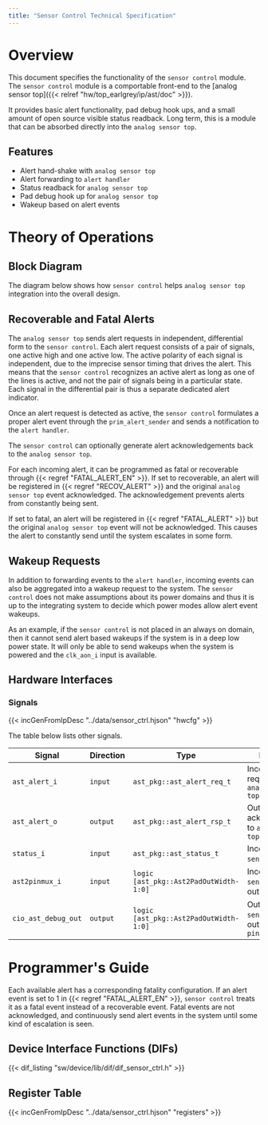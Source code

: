 ```yaml
---
title: "Sensor Control Technical Specification"
---
```


# Overview

This document specifies the functionality of the `sensor control` module.
The `sensor control` module is a comportable front-end to the [analog sensor top]({{< relref "hw/top_earlgrey/ip/ast/doc" >}}).

It provides basic alert functionality, pad debug hook ups, and a small amount of open source visible status readback.
Long term, this is a module that can be absorbed directly into the `analog sensor top`.

## Features

- Alert hand-shake with `analog sensor top`
- Alert forwarding to `alert handler`
- Status readback for `analog sensor top`
- Pad debug hook up for `analog sensor top`
- Wakeup based on alert events

# Theory of Operations

## Block Diagram

The diagram below shows how `sensor control` helps `analog sensor top` integration into the overall design.

## Recoverable and Fatal Alerts

The `analog sensor top` sends alert requests in independent, differential form to the `sensor control`.
Each alert request consists of a pair of signals, one active high and one active low.
The active polarity of each signal is independent, due to the imprecise sensor timing that drives the alert.
This means that the `sensor control` recognizes an active alert as long as one of the lines is active, and not the pair of signals being in a particular state.
Each signal in the differential pair is thus a separate dedicated alert indicator.

Once an alert request is detected as active, the `sensor control` formulates a proper alert event through the `prim_alert_sender` and sends a notification to the `alert handler`.

The `sensor control` can optionally generate alert acknowledgements back to the `analog sensor top`.

For each incoming alert, it can be programmed as fatal or recoverable through {{< regref "FATAL_ALERT_EN" >}}.
If set to recoverable, an alert will be registered in {{< regref "RECOV_ALERT" >}} and the original `analog sensor top` event acknowledged.
The acknowledgement prevents alerts from constantly being sent.

If set to fatal, an alert will be registered in {{< regref "FATAL_ALERT" >}} but the original `analog sensor top` event will not be acknowledged.
This causes the alert to constantly send until the system escalates in some form.

## Wakeup Requests

In addition to forwarding events to the `alert handler`, incoming events can also be aggregated into a wakeup request to the system.
The `sensor control` does not make assumptions about its power domains and thus it is up to the integrating system to decide which power modes allow alert event wakeups.

As an example, if the `sensor control` is not placed in an always on domain, then it cannot send alert based wakeups if the system is in a deep low power state.
It will only be able to send wakeups when the system is powered and the `clk_aon_i` input is available.

## Hardware Interfaces

### Signals

{{< incGenFromIpDesc "../data/sensor_ctrl.hjson" "hwcfg" >}}

The table below lists other signals.

Signal               | Direction        | Type                                   | Description
---------------------|------------------|----------------------------------------|---------------
`ast_alert_i`        | `input`          | `ast_pkg::ast_alert_req_t`             | Incoming alert requests from `analog sensor top`
`ast_alert_o`        | `output`         | `ast_pkg::ast_alert_rsp_t`             | Outgoing alert acknowledgments to `analog sensor top`
`status_i`           | `input`          | `ast_pkg::ast_status_t`                | Incoming `analog sensor top` status
`ast2pinmux_i`       | `input`          | `logic [ast_pkg::Ast2PadOutWidth-1:0]` | Incoming `analog sensor top` debug output signals
`cio_ast_debug_out`  | `output`         | `logic [ast_pkg::Ast2PadOutWidth-1:0]` | Outgoing `analog sensor top` debug output signals to `pinmux`

# Programmer's Guide

Each available alert has a corresponding fatality configuration.
If an alert event is set to 1 in {{< regref "FATAL_ALERT_EN" >}}, `sensor control` treats it as a fatal event instead of a recoverable event.
Fatal events are not acknowledged, and continuously send alert events in the system until some kind of escalation is seen.

## Device Interface Functions (DIFs)

{{< dif_listing "sw/device/lib/dif/dif_sensor_ctrl.h" >}}

## Register Table

{{< incGenFromIpDesc "../data/sensor_ctrl.hjson" "registers" >}}

